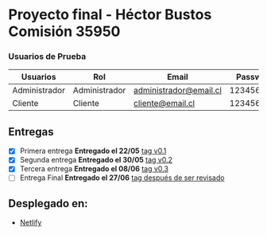 # Proyecto final - Héctor Bustos Comisión 35950

### Usuarios de Prueba

| Usuarios      | Rol           | Email                  | Password   |
| ------------- | ------------- | ---------------------- | ---------- |
| Administrador | Administrador | administrador@email.cl | 1234567890 |
| Cliente       | Cliente       | cliente@email.cl       | 1234567890 |

## Entregas

- [x] Primera entrega **Entregado el 22/05** [tag v0.1](https://github.com/h3ctordev/proyectofinal-hectorbustos/releases/tag/entregas%2Fv0.1)
- [x] Segunda entrega **Entregado el 30/05** [tag v0.2](https://github.com/h3ctordev/proyectofinal-hectorbustos/releases/tag/entregas%2Fv0.2)
- [x] Tercera entrega **Entregado el 08/06** [tag v0.3](https://github.com/h3ctordev/proyectofinal-hectorbustos/releases/tag/entregas%2Fv0.3)
- [ ] Entrega Final **Entregado el 27/06** [tag después de ser revisado](https://github.com/h3ctordev/proyectofinal-hectorbustos/tags)

## Desplegado en:

- [Netlify](https://62ba61960875e20794398d8f--ubiquitous-sundae-73400e.netlify.app/)
